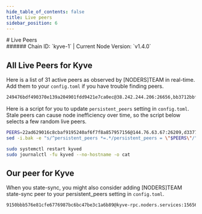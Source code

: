 ```yaml
---
hide_table_of_contents: false
title: Live peers
sidebar_position: 6
---
```


<div class="h1-with-icon icon-kyve">
# Live Peers
</div>
###### Chain ID: `kyve-1` | Current Node Version: `v1.4.0`

## All Live Peers for Kyve
Here is a list of 31 active peers as observed by [NODERS]TEAM in real-time. Add them to your `config.toml` if you have trouble finding peers.

```bash
249476bdf490370e139a204901fdd9421e7ca0ec@38.242.244.206:26656,bb3712bbf2c07a3642690712cba3c46ea96f3c22@176.9.92.135:60956,66a74237244c225dfb52f673c65525f67b383213@136.243.36.60:11056,39392cf41c1d7ae8f98b6efaa740dc4abe3002ff@65.109.92.241:20656,2eb9611e3127067f90745cb28903dfe2ef663805@167.71.202.255:26210,0f465256aacb6fc7e8bb39a99351a60cc32a0af0@165.22.85.89:26210,b322a6897466c2cdcd2730ac8a410e8e474bc42f@178.162.166.24:45656,961b985e0c40f64a20627de62a9e63bb82f8c5db@5.252.54.125:26656,33ead7fead80e4959b8445dff29dbeaa05e5243c@178.23.126.82:31305,d33779a4b30ee01d0b5c2a903351af54605cda42@194.140.197.61:26656,b507395f62f3acede750a23a780957de58b26ea6@134.122.14.188:26210,29e3f239c61a5b7db3e77263a98d44dd2b4b43f1@18.224.68.223:31306,59fcea08fe65920f39055b31b4bab5d5d0d9c126@211.219.19.72:36656,bbfd9b8028e8f11895854e56cd218bc57327001b@144.91.125.80:11056,0bfd15bfd8dc7ac8b2e53b59f87ae1e5ebd22301@164.90.196.95:26210,68be3bd1182e4a2039d3f4c2a9a63ddee79bc734@65.108.200.61:11124,9298a9e5656d8871cc81b4cbcd1773fdac969215@37.252.186.106:2000,9c6ba347a5859b3c556c5a0eab17a041e96fcd38@15.235.11.136:20016,38c06caf92af26d3d6943ff60fecaab7355aa6f1@65.108.232.180:11056,8a38f1112f038c486991201621220cf1b545e6ca@144.76.76.176:2000,8833c4319be8dd843a4523609538b7e11d992b5f@169.150.206.202:26676,01886a7ce790cb1bef47b5d88456028e321b0ed1@5.9.104.181:16256,22ad629016c8cbaf9195240af6f7f8a857957156@144.76.63.67:26209,8b1fc21a45545a4e7fcfec0f706fa1f0aee830dc@65.108.39.140:11056,286c1804d9d9fca4b6c6783b1a986042fddcc68a@147.135.144.61:26656,ed448f9f89c5eb225a8b61d28fa24a5676301e8c@8.218.241.245:26656,874175afbe613a80fdda7e56d3e55a6ba1365def@65.108.232.181:26656,4a4f9cebb22a92cdc5b5a2d5239bab6166cb9943@185.144.99.32:26656,95b701b7a645d6f754691403c779c2a020a5e520@65.109.89.33:26656,2d3b8fa61527f272f811fdaa7fbf72a414394351@104.196.101.86:26656,4a72671447a1ede2a136dbac70ac4523c3433c94@38.242.150.63:29656
```

Here is a script for you to update `persistent_peers` setting in `config.toml`. Stale peers can cause node inefficiency over time, so the script below selects a few random live peers.

```bash
PEERS=22ad629016c8cbaf9195240af6f7f8a857957156@144.76.63.67:26209,d33779a4b30ee01d0b5c2a903351af54605cda42@194.140.197.61:26656,b322a6897466c2cdcd2730ac8a410e8e474bc42f@178.162.166.24:45656,59fcea08fe65920f39055b31b4bab5d5d0d9c126@211.219.19.72:36656,8833c4319be8dd843a4523609538b7e11d992b5f@169.150.206.202:26676
sed -i.bak -e "s/^persistent_peers *=.*/persistent_peers = \"$PEERS\"/" ~/.kyve/config/config.toml

sudo systemctl restart kyved
sudo journalctl -fu kyved --no-hostname -o cat
```

## Our peer for Kyve
When you state-sync, you might also consider adding [NODERS]TEAM state-sync peer to your persistent_peers setting in `config.toml`.

```bash
9150bbb576e81cfe6776987bc6bc47be3c1a6b89@kyve-rpc.noders.services:15656
```
